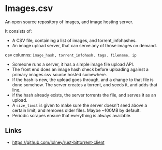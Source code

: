 # Images.csv

An open source repository of images, and image hosting server.

It consists of:

- A CSV file, containing a list of images, and torrent_infohashes.
- An image upload server, that can serve any of those images on demand.

csv columns: `image_hash, torrent_infohash, tags, filename, ip`

- Someone runs a server, it has a simple image file upload API. 
- The front end does an image hash check before uploading against a primary images.csv source hosted somewhere.
- If the hash is new, the upload goes through, and a change to that file is done somehow. The server creates a torrent, and seeds it, and adds that line. 
- if the hash already exists, the server torrents the file, and serves it as an upload. 
- A `size_limit` is given to make sure the server doesn't seed above a certain limit, and removes older files. Maybe ~100MB by default.
- Periodic scrapes ensure that everything is always available.

## Links

- https://github.com/lolney/rust-bittorrent-client
